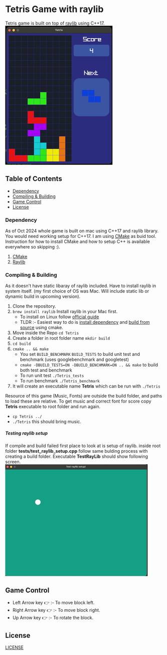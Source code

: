 # Tetris Game with raylib

Tetris game is built on top of [raylib](https://www.raylib.com/index.html) using C++17.</br>
![Tetris](/screenshots/screenshot_1.png)

## Table of Contents

- [Dependency](#Dependency)
- [Compiling & Building](#Compiling)
- [Game Control](#Game)
- [License](#license)

### Dependency

As of Oct 2024 whole game is built on mac using C++17 and raylib library. You would need working setup for C++17. I am using [CMake](https://cmake.org/) as buid tool. Instruction for how to install CMake and how to setup C++ is available everywhere so skipping :).

1. [CMake](https://cmake.org/)
2. [Raylib](https://www.raylib.com/index.html)

### Compiling & Building

As it doesn't have static libaray of raylib included. Have to install raylib in system itself. (my first choice of OS was Mac. Will include static lib or dynamic build in upcoming version).

1. Clone the repository.
2. `brew install raylib` Install raylib in your Mac first.
   - To install on Linux follow [official guide](https://github.com/raysan5/raylib/wiki/Working-on-GNU-Linux)
   - TLDR :- Easiest way to do is [install dependency](https://github.com/raysan5/raylib/wiki/Working-on-GNU-Linux#ubuntu) and [build from source](https://github.com/raysan5/raylib/wiki/Working-on-GNU-Linux#build-raylib-using-cmake) using cmake.
4. Move inside the Repo `cd Tetris`
5. Create a folder in root folder name `mkdir build`
6. `cd build`
7. `cmake .. && make`
   - You set `BUILD_BENCHMARK` `BUILD_TESTS` to build unit test and benchmark (uses googlebenchmark and googletest)
   - `cmake -DBUILD_TESTS=ON -DBUILD_BENCHMARK=ON .. && make` to build both test and benchmark
   - To run unit test `./Tetris_tests`
   - To run benchmark `./Tetris_benchmark`
8. It will create an executable name <b>Tetris</b> which can be run with `./Tetris`

Resource of this game (Music, Fonts) are outside the build folder, and paths to load these are relative. To get music and correct font for score copy <b>Tetris</b> executable to root folder and run again.

- `cp Tetris ../`
- `./Tetris` this should bring music.

##### Testing raylib setup

If compile and build failed first place to look at is setup of raylib.
inside root folder <b>tests/test_raylib_setup.cpp</b> follow same bulding process with creating a build folder. Executable <b>TestRayLib</b> should show following screen.
![TestRayLib](/screenshots/screenshot_2.png)

## Game Control

- Left Arrow key :point_right: :- To move block left.
- Right Arrow key :point_right: :- To move block right.
- Up Arrow key :point_right: :- To rotate the block.

## License

[LICENSE](https://github.com/xpd54/Tetris/blob/main/LICENSE)
